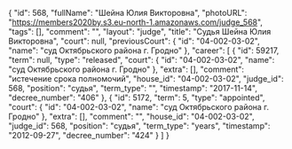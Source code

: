 {
    "id": 568,
    "fullName": "Шейна Юлия Викторовна",
    "photoURL": "https://members2020by.s3.eu-north-1.amazonaws.com/judge_568",
    "tags": [],
    "comment": "",
    "layout": "judge",
    "title": "Судья Шейна Юлия Викторовна",
    "court": null,
    "previousCourt": {
        "id": "04-002-03-02",
        "name": "суд Октябрьского района г. Гродно"
    },
    "career": [
        {
            "id": 59217,
            "term": null,
            "type": "released",
            "court": {
                "id": "04-002-03-02",
                "name": "суд Октябрьского района г. Гродно"
            },
            "extra": [],
            "comment": "истечение срока полномочий",
            "house_id": "04-002-03-02",
            "judge_id": 568,
            "position": "судья",
            "term_type": "",
            "timestamp": "2017-11-14",
            "decree_number": "406"
        },
        {
            "id": 5172,
            "term": 5,
            "type": "appointed",
            "court": {
                "id": "04-002-03-02",
                "name": "суд Октябрьского района г. Гродно"
            },
            "extra": [],
            "comment": "",
            "house_id": "04-002-03-02",
            "judge_id": 568,
            "position": "судья",
            "term_type": "years",
            "timestamp": "2012-09-27",
            "decree_number": "424"
        }
    ]
}